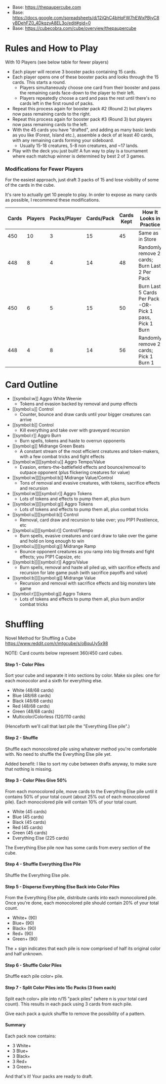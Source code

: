 - Base: https://thepaupercube.com
- Base: https://docs.google.com/spreadsheets/d/12iQhC4bHqFW7hEWxPBjyC8yBDehFZ0_4DkqzyA8EL3o/edit#gid=0
- Base: https://cubecobra.com/cube/overview/thepaupercube

# Rules and How to Play
With 10 Players (see below table for fewer players)
- Each player will receive 3 booster packs containing 15 cards.
- Each player opens one of these booster packs and looks through the 15 cards. This starts a round.
  - Players simultaneously choose one card from their booster and pass the remaining cards face-down to the player to their left.
  - Players repeatedly choose a card and pass the rest until there's no cards left in the first round of packs.
- Repeat this process again for booster pack #2 (Round 2) but players now pass remaining cards to the right.
- Repeat this process again for booster pack #3 (Round 3) but players now pass remaining cards to the left.
- With the 45 cards you have "drafted", and adding as many basic lands as you like (Forest, Island etc.), assemble a deck of at least 40 cards, with any remaining cards forming your sideboard.
  - Usually 15-18 creatures, 5-8 non creatures, and ~17 lands.
- Play with the deck you just built! A fun way to play is a tournament where each matchup winner is determined by best 2 of 3 games.

### Modifications for Fewer Players
For the easiest approach, just draft 3 packs of 15 and lose visibility of some of the cards in the cube.

It's rare to actually get 10 people to play. In order to expose as many cards as possible, I recommend these modifications.

| Cards | Players | Packs/Player | Cards/Pack | Cards Kept | How It Looks in Practice                                 |
| ----- | ------- | ------------ | ---------- | ---------- | -------------------------------------------------------- |
| 450   | 10      | 3            | 15         | 45         | Same as in Store                                         |
| 448   | 8       | 4            | 14         | 48         | Randomly remove 2 cards; Burn Last 2 Per Pack            |
| 450   | 6       | 5            | 15         | 50         | Burn Last 5 Cards Per Pack -OR- Pick 1 pass, Pick 1 Burn |
| 448   | 4       | 8            | 14         | 56         | Randomly remove 2 cards; Pick 1 Burn 1                   |


# Card Outline
- [[symbol:w]] Aggro White Weenie
  - Tokens and evasion backed by removal and pump effects
- [[symbol:u]] Control
  - Counter, bounce and draw cards until your bigger creatures can arrive
- [[symbol:b]] Control
  - Kill everything and take over with graveyard recursion
- [[symbol:r]] Aggro Burn
  - Burn spells, tokens and haste to overrun opponents
- [[symbol:g]] Midrange Green Beats
  - A constant stream of the most efficient creatures and token-makers, with a few combat tricks and fight effects
- [[symbol:w]][[symbol:u]] Aggro Tempo/Value
  - Evasion, enters-the-battlefield effects and bounce/removal to outpace opponent (plus flickering creatures for value)
- [[symbol:w]][[symbol:b]] Midrange Value/Control
  - Tons of removal and evasive creatures, with tokens, sacrifice effects and recursion
- [[symbol:w]][[symbol:r]] Aggro Tokens
  - Lots of tokens and effects to pump them all, plus burn
- [[symbol:w]][[symbol:g]] Aggro Tokens
  - Lots of tokens and effects to pump them all, plus combat tricks
- [[symbol:u]][[symbol:b]] Control
  - Removal, card draw and recursion to take over; you P1P1 Pestilence, etc
- [[symbol:u]][[symbol:r]] Control/Tempo
  - Burn spells, evasive creatures and card draw to take over the game and hold on long enough to win
- [[symbol:u]][[symbol:g]] Midrange Ramp
  - Bounce opponent creatures as you ramp into big threats and fight effects; you P1P1 Capsize, etc
- [[symbol:b]][[symbol:r]] Aggro/Value
  - Burn spells, removal and haste all piled up, with sacrifice effects and recursion for late game push (with sacrifice payoffs and value)
- [[symbol:b]][[symbol:g]] Midrange Value
  - Recursion and removal with sacrifice effects and big monsters late game
- [[symbol:r]][[symbol:g]] Aggro Tokens
  - Lots of tokens and effects to pump them all, plus burn and/or combat tricks


# Shuffling 
Novel Method for Shuffling a Cube
https://www.reddit.com/r/mtgcube/s/oBquUy5x98

NOTE: Card counts below represent 360/450 card cubes.

#### Step 1 - Color Piles
Sort your cube and separate it into sections by color. Make six piles: one for each monocolor and a sixth for everything else.

- White (48/68 cards)
- Blue (48/68 cards)
- Black (48/68 cards)
- Red (48/68 cards)
- Green (48/68 cards)
- Multicolor/Colorless (120/110 cards)

(Henceforth we'll call that last pile the "Everything Else pile".)

#### Step 2 - Shuffle
Shuffle each monocolored pile using whatever method you're comfortable with. No need to shuffle the Everything Else pile yet.

Added benefit: I like to sort my cube between drafts anyway, to make sure that nothing is missing.

#### Step 3 - Color Piles Give 50%
From each monocolored pile, move cards to the Everything Else pile until it contains 50% of your total count (about 25% out of each monocolored pile). Each monocolored pile will contain 10% of your total count.

- White (45 cards)
- Blue (45 cards)
- Black (45 cards)
- Red (45 cards)
- Green (45 cards)
- Everything Else (225 cards)

The Everything Else pile now has some cards from every section of the cube. 

#### Step 4 - Shuffle Everything Else Pile
Shuffle the Everything Else pile.

#### Step 5 - Disperse Everything Else Back into Color Piles
From the Everything Else pile, distribute cards into each monocolored pile. Once you're done, each monocolored pile should contain 20% of your total count.

- White+ (90)
- Blue+ (90)
- Black+ (90)
- Red+ (90)
- Green+ (90)

The + sign indicates that each pile is now comprised of half its original color and half unknown.

#### Step 6 - Shuffle Color Piles
Shuffle each pile color+ pile.

#### Step 7 - Split Color Piles into 15c Packs (3 from each)
Split each color+ pile into n/15 "pack piles" (where n is your total card count). This results in each pack using 3 cards from each pile.

Give each pack a quick shuffle to remove the possibility of a pattern.

#### Summary
Each pack now contains:

- 3 White+
- 3 Blue+
- 3 Black+
- 3 Red+
- 3 Green+

And that's it! Your packs are ready to draft. 
